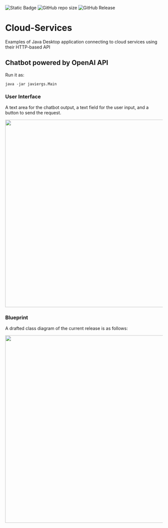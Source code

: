 ![Static Badge](https://img.shields.io/badge/author-javiergs-orange)
![GitHub repo size](https://img.shields.io/github/repo-size/CSC3100/Cloud-Services)
![GitHub Release](https://img.shields.io/github/v/release/CSC3100/Cloud-Services)


# Cloud-Services
Examples of Java Desktop application connecting to cloud services using their HTTP-based API


## Chatbot powered by OpenAI API
Run it as:
```
java -jar javiergs.Main
```

### User Interface
A text area for the chatbot output, a text field for the user input, and a button to send the request.
<p align="center">
<img width="600" src="https://github.com/CSC3100/Cloud-Services/assets/3814755/e4b52c43-2917-435f-a808-61ad2ade78d6">
</p>


### Blueprint
A drafted class diagram of the current release is as follows:<br>
<p align="center">
<img width="600" src="https://github.com/CSC3100/Cloud-Services/assets/3814755/c996365e-2069-4ba7-bb3a-56d8bd55140a">
</p>
